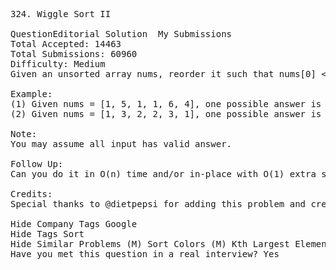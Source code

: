 <pre>
324. Wiggle Sort II 

QuestionEditorial Solution  My Submissions
Total Accepted: 14463
Total Submissions: 60960
Difficulty: Medium
Given an unsorted array nums, reorder it such that nums[0] < nums[1] > nums[2] < nums[3]....

Example:
(1) Given nums = [1, 5, 1, 1, 6, 4], one possible answer is [1, 4, 1, 5, 1, 6]. 
(2) Given nums = [1, 3, 2, 2, 3, 1], one possible answer is [2, 3, 1, 3, 1, 2].

Note:
You may assume all input has valid answer.

Follow Up:
Can you do it in O(n) time and/or in-place with O(1) extra space?

Credits:
Special thanks to @dietpepsi for adding this problem and creating all test cases.

Hide Company Tags Google
Hide Tags Sort
Hide Similar Problems (M) Sort Colors (M) Kth Largest Element in an Array (M) Wiggle Sort
Have you met this question in a real interview? Yes  
</pre>
